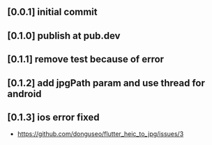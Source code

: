 ## [0.0.1] initial commit
## [0.1.0] publish at pub.dev
## [0.1.1] remove test because of error
## [0.1.2] add jpgPath param and use thread for android
## [0.1.3] ios error fixed 
* https://github.com/donguseo/flutter_heic_to_jpg/issues/3
